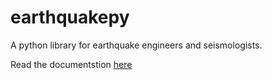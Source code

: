 # earthquakepy

A python library for earthquake engineers and seismologists.

Read the documentstion [here](https://dbpatankar.github.io/earthquakepy)
